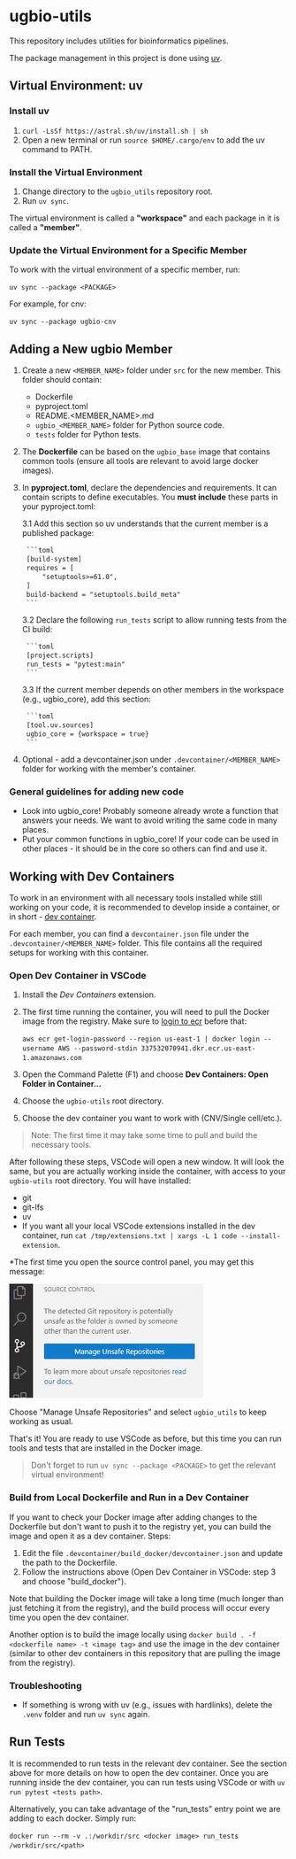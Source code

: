 # ugbio-utils

This repository includes utilities for bioinformatics pipelines.

The package management in this project is done using [uv](https://docs.astral.sh/uv/).

## Virtual Environment: uv

### Install uv
1. `curl -LsSf https://astral.sh/uv/install.sh | sh`
2. Open a new terminal or run `source $HOME/.cargo/env` to add the uv command to PATH.

### Install the Virtual Environment
1. Change directory to the `ugbio_utils` repository root.
2. Run `uv sync`.

The virtual environment is called a **"workspace"** and each package in it is called a **"member"**.

### Update the Virtual Environment for a Specific Member
To work with the virtual environment of a specific member, run:

`uv sync --package <PACKAGE>`

For example, for cnv:

`uv sync --package ugbio-cnv`

## Adding a New ugbio Member
1. Create a new `<MEMBER_NAME>` folder under `src` for the new member. This folder should contain:
    - Dockerfile
    - pyproject.toml 
    - README.<MEMBER_NAME>.md
    - `ugbio_<MEMBER_NAME>` folder for Python source code.
    - `tests` folder for Python tests.

2. The **Dockerfile** can be based on the `ugbio_base` image that contains common tools (ensure all tools are relevant to avoid large docker images).
3. In **pyproject.toml**, declare the dependencies and requirements. It can contain scripts to define executables. You **must include** these parts in your pyproject.toml:

    3.1 Add this section so uv understands that the current member is a published package:
        
        ```toml
        [build-system]
        requires = [
            "setuptools>=61.0",
        ]
        build-backend = "setuptools.build_meta"
        ```
    
    3.2 Declare the following `run_tests` script to allow running tests from the CI build:
        
        ```toml
        [project.scripts]
        run_tests = "pytest:main"
        ```
    
    3.3 If the current member depends on other members in the workspace (e.g., ugbio_core), add this section:

        ```toml
        [tool.uv.sources]
        ugbio_core = {workspace = true}
        ```
4. Optional - add a devcontainer.json under `.devcontainer/<MEMBER_NAME>` folder for working with the member's container.

### General guidelines for adding new code
* Look into ugbio_core! Probably someone already wrote a function that answers your needs. We want to avoid writing the same code in many places.
* Put your common functions in ugbio_core! If your code can be used in other places - it should be in the core so others can find and use it.


## Working with Dev Containers
To work in an environment with all necessary tools installed while still working on your code, it is recommended to develop inside a container, or in short - [dev container](https://containers.dev/).

For each member, you can find a `devcontainer.json` file under the `.devcontainer/<MEMBER_NAME>` folder. This file contains all the required setups for working with this container.

### Open Dev Container in VSCode
1. Install the *Dev Containers* extension.
2. The first time running the container, you will need to pull the Docker image from the registry. Make sure to <u>login to ecr</u> before that:

    `aws ecr get-login-password --region us-east-1 | docker login --username AWS --password-stdin 337532070941.dkr.ecr.us-east-1.amazonaws.com`

3. Open the Command Palette (F1) and choose **Dev Containers: Open Folder in Container...**
4. Choose the `ugbio-utils` root directory.
5. Choose the dev container you want to work with (CNV/Single cell/etc.).

> Note: The first time it may take some time to pull and build the necessary tools.

After following these steps, VSCode will open a new window. It will look the same, but you are actually working inside the container, with access to your `ugbio-utils` root directory. You will have installed:
* git
* git-lfs
* uv
* If you want all your local VSCode extensions installed in the dev container, run `cat /tmp/extensions.txt | xargs -L 1 code --install-extension`.

*The first time you open the source control panel, you may get this message:

![alt text](.devcontainer/image.png)

Choose "Manage Unsafe Repositories" and select `ugbio_utils` to keep working as usual.

That's it! You are ready to use VSCode as before, but this time you can run tools and tests that are installed in the Docker image.

> Don't forget to run `uv sync --package <PACKAGE>` to get the relevant virtual environment!

### Build from Local Dockerfile and Run in a Dev Container
If you want to check your Docker image after adding changes to the Dockerfile but don't want to push it to the registry yet, you can build the image and open it as a dev container. Steps:

1. Edit the file `.devcontainer/build_docker/devcontainer.json` and update the path to the Dockerfile.
2. Follow the instructions above (Open Dev Container in VSCode: step 3 and choose "build_docker").

Note that building the Docker image will take a long time (much longer than just fetching it from the registry), and the build process will occur every time you open the dev container.

Another option is to build the image locally using `docker build . -f <dockerfile name> -t <image tag>` and use the image in the dev container (similar to other dev containers in this repository that are pulling the image from the registry).

### Troubleshooting

- If something is wrong with uv (e.g., issues with hardlinks), delete the `.venv` folder and run `uv sync` again.

## Run Tests
It is recommended to run tests in the relevant dev container. See the section above for more details on how to open the dev container. Once you are running inside the dev container, you can run tests using VSCode or with `uv run pytest <tests path>`.

Alternatively, you can take advantage of the "run_tests" entry point we are adding to each docker. Simply run:

`docker run --rm -v .:/workdir/src <docker image> run_tests /workdir/src/<path>`
